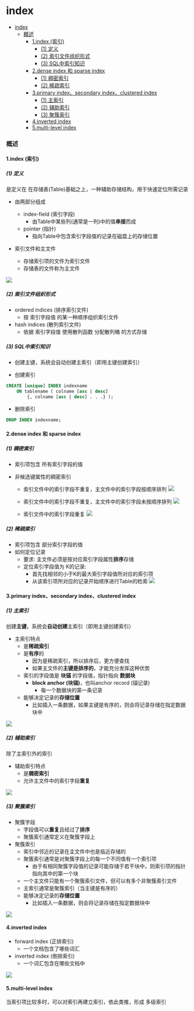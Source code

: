 # index


<!-- @import "[TOC]" {cmd="toc" depthFrom=1 depthTo=6 orderedList=false} -->

<!-- code_chunk_output -->

- [index](#index)
    - [概述](#概述)
      - [1.index (索引)](#1index-索引)
        - [(1) 定义](#1-定义)
        - [(2) 索引文件组织形式](#2-索引文件组织形式)
        - [(3) SQL中索引知识](#3-sql中索引知识)
      - [2.dense index 和 sparse index](#2dense-index-和-sparse-index)
        - [(1) 稠密索引](#1-稠密索引)
        - [(2) 稀疏索引](#2-稀疏索引)
      - [3.primary index、secondary index、clustered index](#3primary-index-secondary-index-clustered-index)
        - [(1) 主索引](#1-主索引)
        - [(2) 辅助索引](#2-辅助索引)
        - [(3) 聚簇索引](#3-聚簇索引)
      - [4.inverted index](#4inverted-index)
      - [5.multi-level index](#5multi-level-index)

<!-- /code_chunk_output -->

### 概述

#### 1.index (索引)

##### (1) 定义
是定义在 在存储表(Table)基础之上，一种辅助存储结构，用于快速定位所需记录

* 由两部分组成
    * index-field (索引字段)
        * 由Table中某些列(通常是一列)中的值**串接**而成
    * pointer (指针)
        * 指向Table中包含索引字段值的记录在磁盘上的存储位置

* 索引文件和主文件
    * 存储索引项的文件为索引文件
    * 存储表的文件称为主文件

![](./imgs/index_01.png)

##### (2) 索引文件组织形式

* ordered indices (排序索引文件)
    * 按 索引字段值 的某一种顺序组织索引文件
* hash indices (散列索引文件)
    * 依据 索引字段值 使用散列函数 分配散列桶 的方式存储

##### (3) SQL中索引知识

* 创建主键，系统会自动创建主索引（即用主键创建索引）

* 创建索引
```SQL
CREATE [unique] INDEX indexname
    ON tablename ( colname [asc | desc]
        {, colname [asc | desc] . . .} );
```

* 删除索引
```SQL
DROP INDEX indexname;
```

#### 2.dense index 和 sparse index

##### (1) 稠密索引
* 索引项包含 所有索引字段的值

* 非候选键属性的稠密索引
    * 索引文件中的索引字段不重复，主文件中的索引字段按顺序排列
    ![](./imgs/index_03.png)

    * 索引文件中的索引字段不重复，主文件中的索引字段未按顺序排列
    ![](./imgs/index_04.png)

    * 索引文件中的索引字段重复
    ![](./imgs/index_05.png)

##### (2) 稀疏索引
* 索引项包含 部分索引字段的值
* 如何定位记录
    * 要求: 主文件必须是按对应索引字段属性**排序**存储
    * 定位索引字段值为 K的记录:
        * 首先找相邻的小于K的最大索引字段值所对应的索引项
        * 从该索引项所对应的记录开始顺序进行Table的检索
![](./imgs/index_02.png)

#### 3.primary index、secondary index、clustered index

##### (1) 主索引
创建**主键**，系统会**自动创建**主索引（即用主键创建索引）
* 主索引特点
    * 是**稀疏索引**
    * 是**有序**的
        * 因为是稀疏索引，所以排序后，更方便查找
        * 如果主文件的**主键是排序的**，才能充分发挥这种优势
    * 索引的字段值是 **块锚** 的字段值，指针指向 **数据块**
        * **block anchor (块锚)**，也叫anchor record (锚记录)
            * 每一个数据块的第一条记录
    * 能够决定记录的**存储位置**
        * 比如插入一条数据，如果主键是有序的，则会将记录存储在指定数据块中

![](./imgs/index_06.png)

##### (2) 辅助索引
除了主索引外的索引
* 辅助索引特点
    * 是**稠密索引**
    * 允许主文件中的索引字段**重复**

![](./imgs/index_07.png)

##### (3) 聚簇索引
* 聚簇字段
    * 字段值可以**重复**且经过了**排序**
    * 聚簇索引通常定义在聚簇字段上
* 聚簇索引
    * 索引中邻近的记录在主文件中也是临近存储的
    * 聚簇索引通常是对聚簇字段上的每一个不同值有一个索引项
        * 由于有相同聚簇字段值的记录可能存储于若干块中，则索引项的指针指向其中的第一个块
    * 一个主文件只能有一个聚簇索引文件，但可以有多个非聚簇索引文件
    * 主索引通常是聚簇索引（当主键是有序的）
    * 能够决定记录的**存储位置**
        * 比如插入一条数据，则会将记录存储在指定数据块中

![](./imgs/index_08.png)

#### 4.inverted index

* forward index (正排索引)
    * 一个文档包含了哪些词汇
* inverted index (倒排索引)
    * 一个词汇包含在哪些文档中

![](./imgs/index_09.png)

#### 5.multi-level index

当索引项比较多时，可以对索引再建立索引，依此类推，形成
多级索引
